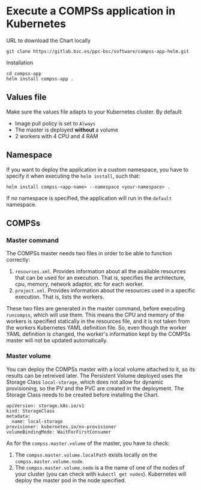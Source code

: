 # Execute a COMPSs application in Kubernetes

URL to download the Chart locally
```
git clone https://gitlab.bsc.es/ppc-bsc/software/compss-app-helm.git
```

Installation
```
cd compss-app
helm install compss-app .
```

## Values file
Make sure the values file adapts to your Kubernetes cluster. By default:
- Image pull policy is set to `Always`
- The master is deployed **without** a volume
- 2 workers with 4 CPU and 4 RAM

## Namespace
If you want to deploy the application in a custom namespace, you have to specify it when executing the `helm install`, such that:
```
helm install compss-<app-name> --namespace <your-namespace> .
```
If no namespace is specified, the application will run in the `default` namespace.

## COMPSs 
### Master command
The COMPSs master needs two files in order to be able to function correctly:
1. `resources.xml`. Provides information about all the available resources that can be used for an execution. That is, specifies the architecture, cpu, memory, network adaptor, etc for each worker. 
2. `project.xml`. Provides information about the resources used in a specific execution. That is, lists the workers. 

These two files are generated in the master command, before executing `runcompss`, which will use them. This means the CPU and memory of the workers is specified statically in the resources file, and it is not taken from the workers Kubernetes YAML definition file. So, even though the worker YAML definition is changed, the worker's information kept by the COMPSs master will not be updated automatically. 

### Master volume
You can deploy the COMPSs master with a local volume attached to it, so its results can be retreived later. The Persistent Volume deployed uses the Storage Class `local-storage`, which does not allow for dynamic provisioning, so the PV and the PVC are created in the deployment. The Storage Class needs to be created before installing the Chart. 
```
apiVersion: storage.k8s.io/v1
kind: StorageClass
metadata:
  name: local-storage
provisioner: kubernetes.io/no-provisioner
volumeBindingMode: WaitForFirstConsumer
```

As for the `compss.master.volume` of the master, you have to check:
1. The `compss.master.volume.localPath` exists locally on the `compss.master.volume.node`.
2. The `compss.master.volume.node` is a the name of one of the nodes of your cluster (you can check with `kubectl get nodes`). Kubernetes will deploy the master pod in the node specified. 

